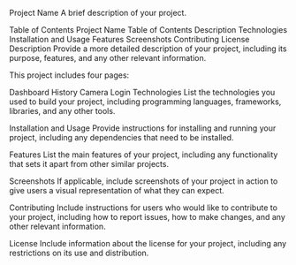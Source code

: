Project Name
A brief description of your project.

Table of Contents
Project Name
Table of Contents
Description
Technologies
Installation and Usage
Features
Screenshots
Contributing
License
Description
Provide a more detailed description of your project, including its purpose, features, and any other relevant information.

This project includes four pages:

Dashboard
History
Camera
Login
Technologies
List the technologies you used to build your project, including programming languages, frameworks, libraries, and any other tools.

Installation and Usage
Provide instructions for installing and running your project, including any dependencies that need to be installed.

Features
List the main features of your project, including any functionality that sets it apart from other similar projects.

Screenshots
If applicable, include screenshots of your project in action to give users a visual representation of what they can expect.

Contributing
Include instructions for users who would like to contribute to your project, including how to report issues, how to make changes, and any other relevant information.

License
Include information about the license for your project, including any restrictions on its use and distribution.
